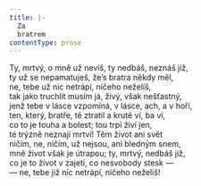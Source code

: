 ```yaml
---
title: |-
  Za
  bratrem
contentType: prose
---
```


Ty, mrtvý, o mně už nevíš, ty nedbáš, neznáš již,  
ty už se nepamatuješ, že’s bratra někdy měl,  
ne, tebe už nic netrápí, ničeho neželíš,  
tak jako truchlit musím já, živý, však nešťastný,  
jenž tebe v lásce vzpomíná, v lásce, ach, a v hoři,  
ten, který, bratře, tě ztratil a krutě ví, ba ví,  
co to je touha a bolest; tou trpí živí jen,  
té trýzně neznají mrtví! Těm život ani svět  
ničím, ne, ničím, už nejsou, ani bledným snem,  
mně život však je útrapou; ty, mrtvý, nedbáš již,  
co je to život v zajetí, co nesvobody stesk —  
— ne, tebe již nic netrápí, ničeho neželíš!
